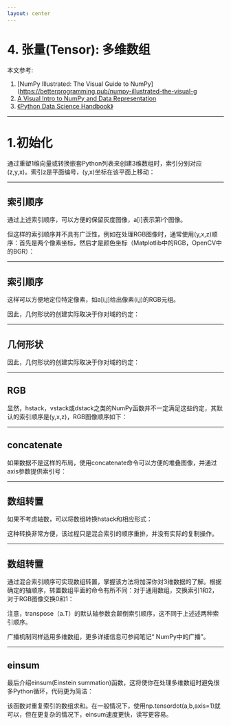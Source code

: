 ```yaml
---
layout: center
---
```



# 4. 张量(Tensor): 多维数组


本文参考: 

1. [NumPy Illustrated: The Visual Guide to NumPy](https://betterprogramming.pub/numpy-illustrated-the-visual-g
2. [A Visual Intro to NumPy and Data Representation](https://jalammar.github.io/visual-numpy/)
3. [《Python Data Science Handbook》](https://www.oreilly.com/library/view/python-data-science/9781491912126/)

---

# 1.初始化

通过重塑1维向量或转换嵌套Python列表来创建3维数组时，索引分别对应(z,y,x)。索引z是平面编号，(y,x)坐标在该平面上移动：
<!-- ![](./img/numpy-63.png) -->

---

## 索引顺序
通过上述索引顺序，可以方便的保留灰度图像，a[i]表示第i个图像。

但这样的索引顺序并不具有广泛性，例如在处理RGB图像时，通常使用(y,x,z)顺序：首先是两个像素坐标，然后才是颜色坐标（Matplotlib中的RGB，OpenCV中的BGR）：
<!-- ![](./img/numpy-64.png) -->

---

## 索引顺序

这样可以方便地定位特定像素，如a[i,j]给出像素(i,j)的RGB元组。

因此，几何形状的创建实际取决于你对域的约定：
<!-- ![](./img/numpy-65.png) -->

---

## 几何形状 

因此，几何形状的创建实际取决于你对域的约定：
<!-- ![](./img/numpy-65.png) -->

---

## RGB

显然，hstack，vstack或dstack之类的NumPy函数并不一定满足这些约定，其默认的索引顺序是(y,x,z)，RGB图像顺序如下：
<!-- ![](./img/numpy-66.png) -->

---

## concatenate

如果数据不是这样的布局，使用concatenate命令可以方便的堆叠图像，并通过axis参数提供索引号：
<!-- ![](./img/numpy-67.png) -->

---

## 数组转置

如果不考虑轴数，可以将数组转换hstack和相应形式：
<!-- ![](./img/numpy-68.png) -->

这种转换非常方便，该过程只是混合索引的顺序重排，并没有实际的复制操作。

---

## 数组转置

通过混合索引顺序可实现数组转置，掌握该方法将加深你对3维数据的了解。根据确定的轴顺序，转置数组平面的命令有所不同：对于通用数组，交换索引1和2，对于RGB图像交换0和1：
<!-- ![](./img/numpy-69.png) -->

注意，transpose（a.T）的默认轴参数会颠倒索引顺序，这不同于上述述两种索引顺序。

广播机制同样适用多维数组，更多详细信息可参阅笔记“ NumPy中的广播”。

---

## einsum

最后介绍einsum(Einstein summation)函数，这将使你在处理多维数组时避免很多Python循环，代码更为简洁：
<!-- ![](./img/numpy-70.png) -->

该函数对重复索引的数组求和。在一般情况下，使用np.tensordot(a,b,axis=1)就可以，但在更复杂的情况下，einsum速度更快，读写更容易。